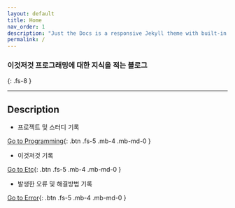 ```yaml
---
layout: default
title: Home
nav_order: 1
description: "Just the Docs is a responsive Jekyll theme with built-in search that is easily customizable and hosted on GitHub Pages."
permalink: /
---
```


### 이것저것 프로그래밍에 대한 지식을 적는 블로그
{: .fs-8 }

<!-- [Go to Programming](#Description){: .btn .btn-primary .fs-5 .mb-4 .mb-md-0 .mr-2 }/ -->

---

## Description

- 프로젝트 및 스터디 기록


[Go to Programming][Programming]{: .btn .fs-5 .mb-4 .mb-md-0 }

- 이것저것 기록


[Go to Etc][Etc]{: .btn .fs-5 .mb-4 .mb-md-0 }

- 발생한 오류 및 해결방법 기록


[Go to Error][Error]{: .btn .fs-5 .mb-4 .mb-md-0 }

[Programming]: https://zhaocaiq.github.io/docs/programming
[Etc]: https://zhaocaiq.github.io/docs/etc
[Error]: https://zhaocaiq.github.io/docs/error